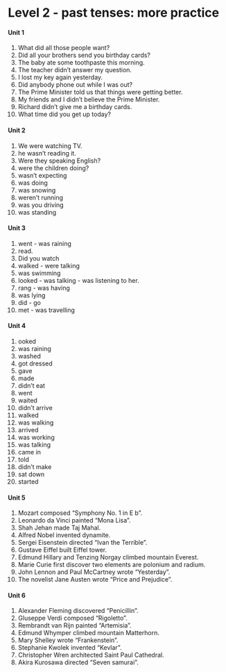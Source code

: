 # Level 2  - past tenses: more practice

#### Unit 1

1. What did all those people want?
2. Did all your brothers send you birthday cards?
3. The baby ate some toothpaste this morning.
4. The teacher didn’t answer my question.
5. I lost my key again yesterday.
6. Did anybody phone out while I was out?
7. The Prime Minister told us that things were getting better.
8. My friends and I didn’t believe the Prime Minister.
9. Richard didn’t give me a birthday cards.
10. What time did you get up today?

#### Unit 2

1. We were watching TV.
2. he wasn’t reading it.
3. Were they speaking English?
4. were the children doing?
5. wasn’t expecting
6. was doing
7. was snowing
8. weren’t running
9. was you driving
10. was standing

#### Unit 3

1. went  - was raining
2. read.
3. Did you watch
4. walked - were talking
5. was swimming
6. looked - was talking - was listening to her.
7. rang - was having
8. was lying
9. did  - go
10. met - was travelling

#### Unit 4

1. ooked
2. was raining
3. washed
4. got dressed
5. gave
6. made
7. didn’t eat
8. went
9. waited
10. didn’t arrive
11. walked
12. was walking 
13. arrived
14. was working
15. was talking
16. came in
17. told
18. didn’t make 
19. sat down
20. started

#### Unit 5

1. Mozart composed “Symphony No. 1 in E b”.
2. Leonardo da Vinci painted “Mona Lisa”.
3. Shah Jehan made Taj Mahal.
4. Alfred Nobel invented dynamite.
5. Sergei Eisenstein directed “Ivan the Terrible”.
6. Gustave Eiffel built Eiffel tower.
7. Edmund Hillary and Tenzing Norgay climbed mountain Everest.
8. Marie Curie first discover two elements are polonium and radium.
9. John Lennon and Paul McCartney wrote “Yesterday”.
10. The novelist Jane Austen wrote “Price and Prejudice”.

#### Unit 6

1. Alexander Fleming discovered “Penicillin”.
2. Gluseppe Verdi composed “Rigoletto”.
3. Rembrandt van Rijn painted “Artemisia”.
4. Edmund Whymper  climbed mountain Matterhorn.
5. Mary Shelley wrote “Frankenstein”.
6. Stephanie Kwolek  invented “Kevlar”.
7. Christopher Wren architected Saint Paul Cathedral.
8. Akira Kurosawa directed “Seven samurai”.

